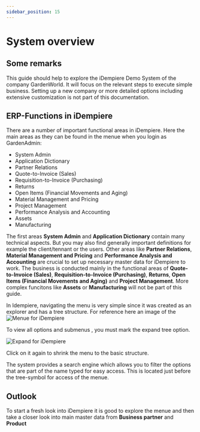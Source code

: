 ```yaml
---
sidebar_position: 15
---
```



# System overview

## Some remarks
This guide should help to explore the iDempiere Demo System of the company GardenWorld.
It will focus on the relevant steps to execute simple business. 
Setting up a new company or more detailed options including extensive customization is not 
part of this documentation.

## ERP-Functions in iDempiere
There are a number of important functional areas in iDempiere. Here the main areas 
as they can be found in the menue when you login as GardenAdmin:
- System Admin
- Application Dictionary
- Partner Relations
- Quote-to-Invoice (Sales)
- Requisition-to-Invoice (Purchasing)
- Returns
- Open Items (Financial Movements and Aging)
- Material Management and Pricing
- Project Management
- Performance Analysis and Accounting
- Assets
- Manufacturing 

The first areas **System Admin** and **Application Dictionary** contain many technical aspects.
But you may also find generally important definitions for example the client/tennant or the users. 
Other areas like **Partner Relations**, **Material Management and Pricing** and **Performance Analysis and Accounting**
are crucial to set up necessary master data for iDempiere to work. 
The business is conducted mainly in the functional areas of **Quote-to-Invoice (Sales)**, 
**Requisition-to-Invoice (Purchasing)**, **Returns**, **Open Items (Financial Movements and Aging)** and **Project Management**.
More complex funcitons like **Assets** or **Manufacturing** will not be part of this guide.

In Idempiere, navigating the menu is very simple since it was created as an explorer and has a tree structure.
For reference here an image of the 
![Menue for iDempiere](./PNGs/Menue.png)

To view all options and submenus , you must mark the expand tree option.

![Expand for iDempiere](./PNGs/Expand.png) 

Click on it again to shrink the menu to the basic structure.

The system provides a search engine which allows you to filter the options that are part of
the name typed for easy access. This is located just before the tree-symbol for access of the menue.

## Outlook

To start a fresh look into iDempiere it is good to explore the menue and then 
take a closer look into main master data from **Business partner** and **Product**
